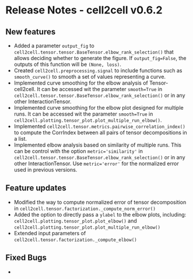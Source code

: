 # Release Notes - cell2cell v0.6.2

## New features
- Added a parameter `output_fig` to ```cell2cell.tensor.tensor.BaseTensor.elbow_rank_selection()``` that
allows deciding whether to generate the figure. If `output_fig=False`, the outputs of this function
will be `(None, loss)`.
- Created ```cell2cell.preprocessing.signal``` to include functions such as ```smooth_curve()```
to smooth a set of values representing a curve.
- Implemented curve smoothing for the elbow analysis of Tensor-cell2cell. It can be accessed wit the parameter
```smooth=True``` in ```cell2cell.tensor.tensor.BaseTensor.elbow_rank_selection()``` or in any other InteractionTensor.
- Implemented curve smoothing for the elbow plot designed for multiple runs.
It can be accessed wit the parameter
```smooth=True``` in ```cell2cell.plotting.tensor_plot.plot_multiple_run_elbow()```.
- Implemented ```cell2cell.tensor.metrics.pairwise_correlation_index()``` to compute the CorrIndex
between all pairs of tensor decompositions in a list.
- Implemented elbow analysis based on similarity of multiple runs. This can be control with the option
```metric='similarity'``` in ```cell2cell.tensor.tensor.BaseTensor.elbow_rank_selection()``` or in any other InteractionTensor.
Use ```metric='error'``` for the normalized error used in previous versions.

## Feature updates
- Modified the way to compute normalized error of tensor decomposition in
```cell2cell.tensor.factorization._compute_norm_error()```
- Added the option to directly pass a `ylabel` to the elbow plots, including:
```cell2cell.plotting.tensor_plot.plot_elbow()``` and ```cell2cell.plotting.tensor_plot.plot_multiple_run_elbow()```
- Extended input parameters of ```cell2cell.tensor.factorization._compute_elbow()```

 
## Fixed Bugs
- 